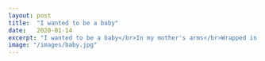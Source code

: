 ```yaml
---
layout: post
title:  "I wanted to be a baby"
date:   2020-01-14
excerpt: "I wanted to be a baby</br>In my mother's arms</br>Wrapped in blankets..."
image: "/images/baby.jpg"
---
```

